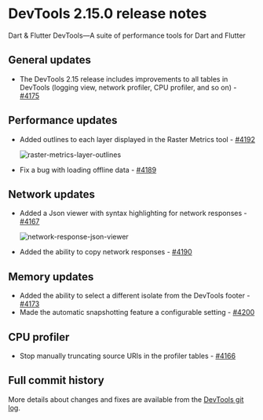 # DevTools 2.15.0 release notes

Dart & Flutter DevTools&mdash;A suite of performance tools
for Dart and Flutter

## General updates

* The DevTools 2.15 release includes improvements to all tables in
  DevTools (logging view, network profiler, CPU profiler, and so on) -
  [#4175](https://github.com/flutter/devtools/pull/4175)

## Performance updates

* Added outlines to each layer displayed in the Raster Metrics tool -
  [#4192](https://github.com/flutter/devtools/pull/4192)

  ![raster-metrics-layer-outlines]({{site.url}}/tools/devtools/release-notes/images-2.15.0/image1.png "raster metrics layer outlines")

* Fix a bug with loading offline data -
  [#4189](https://github.com/flutter/devtools/pull/4189)

## Network updates

* Added a Json viewer with syntax highlighting for network responses -
  [#4167](https://github.com/flutter/devtools/pull/4167)

  ![network-response-json-viewer]({{site.url}}/tools/devtools/release-notes/images-2.15.0/image2.png "network response json viewer")

* Added the ability to copy network responses -
  [#4190](https://github.com/flutter/devtools/pull/4190)

## Memory updates

* Added the ability to select a different isolate from the DevTools footer -
  [#4173](https://github.com/flutter/devtools/pull/4173)
* Made the automatic snapshotting feature a configurable setting -
  [#4200](https://github.com/flutter/devtools/pull/4200)

## CPU profiler

* Stop manually truncating source URIs in the profiler tables -
  [#4166](https://github.com/flutter/devtools/pull/4166)

## Full commit history

More details about changes and fixes are available from the
[DevTools git log](https://github.com/flutter/devtools/commits/master).
